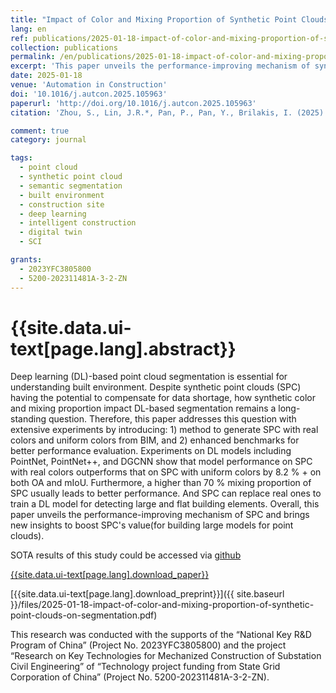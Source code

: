```yaml
---
title: "Impact of Color and Mixing Proportion of Synthetic Point Clouds on Semantic Segmentation"
lang: en
ref: publications/2025-01-18-impact-of-color-and-mixing-proportion-of-synthetic-point-clouds-on-segmentation
collection: publications
permalink: /en/publications/2025-01-18-impact-of-color-and-mixing-proportion-of-synthetic-point-clouds-on-segmentation
excerpt: 'This paper unveils the performance-improving mechanism of synthetic point clouds (SPC) by introducing: 1) method to generate SPC with real colors and uniform colors from BIM, and 2) enhanced benchmarks for better performance evaluation.'
date: 2025-01-18
venue: 'Automation in Construction'
doi: '10.1016/j.autcon.2025.105963'
paperurl: 'http://doi.org/10.1016/j.autcon.2025.105963'
citation: 'Zhou, S., Lin, J.R.*, Pan, P., Pan, Y., Brilakis, I. (2025). Impact of Color and Mixing Proportion of Synthetic Point Clouds on Semantic Segmentation. <i>Automation in Construction</i>, 171, 105963. doi: 10.1016/j.autcon.2025.105963'

comment: true
category: journal

tags: 
  - point cloud
  - synthetic point cloud
  - semantic segmentation
  - built environment
  - construction site
  - deep learning
  - intelligent construction
  - digital twin
  - SCI

grants:
  - 2023YFC3805800
  - 5200-202311481A-3-2-ZN
---
```


{{site.data.ui-text[page.lang].abstract}}
====

Deep learning (DL)-based point cloud segmentation is essential for understanding built environment. Despite synthetic point clouds (SPC) having the potential to compensate for data shortage, how synthetic color and mixing proportion impact DL-based segmentation remains a long-standing question. Therefore, this paper addresses this question with extensive experiments by introducing: 1) method to generate SPC with real colors and uniform colors from BIM, and 2) enhanced benchmarks for better performance evaluation. Experiments on DL models including PointNet, PointNet++, and DGCNN show that model performance on SPC with real colors outperforms that on SPC with uniform colors by 8.2 % + on both OA and mIoU. Furthermore, a higher than 70 % mixing proportion of SPC usually leads to better performance. And SPC can replace real ones to train a DL model for detecting large and flat building elements. Overall, this paper unveils the performance-improving mechanism of SPC and brings new insights to boost SPC's value(for building large models for point clouds).

SOTA results of this study could be accessed via [github](https://github.com/smartaec/Synthetic-Point-Clouds-for-semantic-segmentation)

[{{site.data.ui-text[page.lang].download_paper}}]({{page.paperurl}})

[{{site.data.ui-text[page.lang].download_preprint}}]({{ site.baseurl }}/files/2025-01-18-impact-of-color-and-mixing-proportion-of-synthetic-point-clouds-on-segmentation.pdf)

This research was conducted with the supports of the “National Key R&D Program of China” (Project No. 2023YFC3805800) and the project “Research on Key Technologies for Mechanized Construction of Substation Civil Engineering” of “Technology project funding from State Grid Corporation of China” (Project No. 5200-202311481A-3-2-ZN).